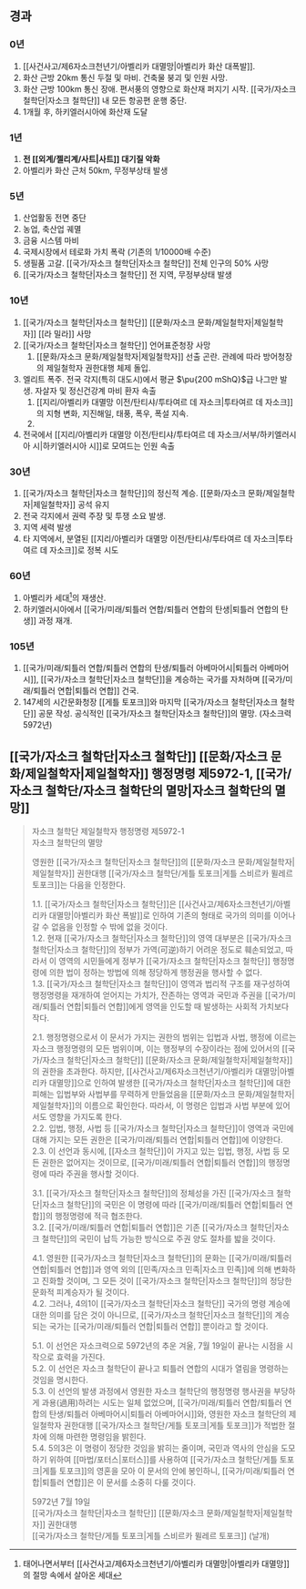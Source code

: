 ## 경과

### 0년
1. [[사건사고/제6자소크천년기/아벨리카 대멸망|아벨리카 화산 대폭발]].
2. 화산 근방 20km 통신 두절 및 마비. 건축물 붕괴 및 인원 사망.
3. 화산 근방 100km 통신 장애. 편서풍의 영향으로 화산재 퍼지기 시작. [[국가/자소크 철학단|자소크 철학단]] 내 모든 항공편 운행 중단.
4. 1개월 후, 하키엘러시아에 화산재 도달

### 1년
1. **전 [[외계/젤리계/사트|사트]] 대기질 악화**
2. 아벨리카 화산 근처 50km, 무정부상태 발생

### 5년

1. 산업활동 전면 중단
2. 농업, 축산업 궤멸
3. 금융 시스템 마비
4. 국제시장에서 테로화 가치 폭락 (기존의 1/10000배 수준)
5. 생필품 고갈. [[국가/자소크 철학단|자소크 철학단]] 전체 인구의 50% 사망
6. [[국가/자소크 철학단|자소크 철학단]] 전 지역, 무정부상태 발생

### 10년

1. [[국가/자소크 철학단|자소크 철학단]] [[문화/자소크 문화/제일철학자|제일철학자]] [[라 밀라]] 사망
2. [[국가/자소크 철학단|자소크 철학단]] 언어표준청장 사망
	1. [[문화/자소크 문화/제일철학자|제일철학자]] 선출 곤란. 관례에 따라 방어청장의 제일철학자 권한대행 체제 돌입.
3. 엘리트 폭주. 전국 각지(특히 대도시)에서 평균 $\pu{200 mShQ}$급 나그만 발생. 자살자 및 정신건강계 마비 환자 속출
	1. [[지리/아벨리카 대멸망 이전/탄티샤/투타여르 데 자소크|투타여르 데 자소크]]의 지형 변화, 지진해일, 태풍, 폭우, 폭설 지속.
	2. 
4. 전국에서 [[지리/아벨리카 대멸망 이전/탄티샤/투타여르 데 자소크/서부/하키엘러시아 시|하키엘러시아 시]]로 모여드는 인원 속출

### 30년

1. [[국가/자소크 철학단|자소크 철학단]]의 정신적 계승. [[문화/자소크 문화/제일철학자|제일철학자]] 공석 유지
2. 전국 각지에서 권력 주장 및 투쟁 소요 발생.
3. 지역 세력 발생
4. 타 지역에서, 분열된 [[지리/아벨리카 대멸망 이전/탄티샤/투타여르 데 자소크|투타여르 데 자소크]]로 정복 시도

### 60년

1. 아벨리카 세대[^1]의 재생산.
2. 하키엘러시아에서 [[국가/미래/퇴틀러 연합/퇴틀러 연합의 탄생|퇴틀러 연합의 탄생]] 과정 재개.

### 105년

1. [[국가/미래/퇴틀러 연합/퇴틀러 연합의 탄생/퇴틀러 아베마어시|퇴틀러 아베마어시]], [[국가/자소크 철학단|자소크 철학단]]을 계승하는 국가를 자처하며 [[국가/미래/퇴틀러 연합|퇴틀러 연합]] 건국.
2. 147세의 시간문화청장 [[게틀 토포크]]와 마지막 [[국가/자소크 철학단|자소크 철학단]] 공문 작성. 공식적인 [[국가/자소크 철학단|자소크 철학단]]의 멸망. (자소크력 5972년)

## [[국가/자소크 철학단|자소크 철학단]] [[문화/자소크 문화/제일철학자|제일철학자]] 행정명령 제5972-1, [[국가/자소크 철학단/자소크 철학단의 멸망|자소크 철학단의 멸망]]

> 자소크 철학단 제일철학자 행정명령 제5972-1  
> 자소크 철학단의 멸망
> 
> 영원한 [[국가/자소크 철학단|자소크 철학단]]의 [[문화/자소크 문화/제일철학자|제일철학자]] 권한대행 [[국가/자소크 철학단/게틀 토포크|게틀 스비르카 뮐레르 토포크]]는 다음을 인정한다.
> 
> 1.1. [[국가/자소크 철학단|자소크 철학단]]은 [[사건사고/제6자소크천년기/아벨리카 대멸망|아벨리카 화산 폭발]]로 인하여 기존의 형태로 국가의 의미를 이어나갈 수 없음을 인정할 수 밖에 없을 것이다.  
> 1.2. 현재 [[국가/자소크 철학단|자소크 철학단]]의 영역 대부분은 [[국가/자소크 철학단|자소크 철학단]]의 정부가 가역(可逆)하기 어려운 정도로 훼손되었고, 따라서 이 영역의 시민들에게 정부가 [[국가/자소크 철학단|자소크 철학단]] 행정명령에 의한 법이 정하는 방법에 의해 정당하게 행정권을 행사할 수 없다.  
> 1.3. [[국가/자소크 철학단|자소크 철학단]]이 영역과 법리적 구조를 재구성하여 행정명령을 재개하여 얻어지는 가치가, 잔존하는 영역과 국민과 주권을 [[국가/미래/퇴틀러 연합|퇴틀러 연합]]에게 영역을 인도할 때 발생하는 사회적 가치보다 작다.
> 
> 2.1. 행정명령으로서 이 문서가 가지는 권한의 범위는 입법과 사법, 행정에 이르는 자소크 행정명령의 모든 범위이며, 이는 행정부의 수장이라는 점에 있어서의 [[국가/자소크 철학단|자소크 철학단]] [[문화/자소크 문화/제일철학자|제일철학자]]의 권한을 초과한다. 하지만, [[사건사고/제6자소크천년기/아벨리카 대멸망|아벨리카 대멸망]]으로 인하여 발생한 [[국가/자소크 철학단|자소크 철학단]]에 대한 피해는 입법부와 사법부를 무력하게 만들었음을 [[문화/자소크 문화/제일철학자|제일철학자]]의 이름으로 확인한다. 따라서, 이 명령은 입법과 사법 부분에 있어서도 영향을 가지도록 한다.  
> 2.2. 입법, 행정, 사법 등 [[국가/자소크 철학단|자소크 철학단]]이 영역과 국민에 대해 가지는 모든 권한은 [[국가/미래/퇴틀러 연합|퇴틀러 연합]]에 이양한다.  
> 2.3. 이 선언과 동시에, [[자소크 철학단]]이 가지고 있는 입법, 행정, 사법 등 모든 권한은 없어지는 것이므로, [[국가/미래/퇴틀러 연합|퇴틀러 연합]]의 행정명령에 따라 주권을 행사할 것이다.
> 
> 3.1. [[국가/자소크 철학단|자소크 철학단]]의 정체성을 가진 [[국가/자소크 철학단|자소크 철학단]]의 국민은 이 명령에 따라 [[국가/미래/퇴틀러 연합|퇴틀러 연합]]의 행정명령에 적극 협조한다.  
> 3.2. [[국가/미래/퇴틀러 연합|퇴틀러 연합]]은 기존 [[국가/자소크 철학단|자소크 철학단]]의 국민이 납득 가능한 방식으로 주권 양도 절차를 밟을 것이다.
> 
> 4.1. 영원한 [[국가/자소크 철학단|자소크 철학단]]의 문화는 [[국가/미래/퇴틀러 연합|퇴틀러 연합]]과 영역 외의 [[민족/자소크 민족|자소크 민족]]에 의해 변화하고 진화할 것이며, 그 모든 것이 [[국가/자소크 철학단|자소크 철학단]]의 정당한 문화적 피계승자가 될 것이다.  
> 4.2. 그러나, 4의1이 [[국가/자소크 철학단|자소크 철학단]] 국가의 명령 계승에 대한 의미를 담은 것이 아니므로, [[국가/자소크 철학단|자소크 철학단]]의 계승되는 국가는 [[국가/미래/퇴틀러 연합|퇴틀러 연합]] 뿐이라고 할 것이다.
> 
> 5.1. 이 선언은 자소크력으로 5972년의 추운 겨울, 7월 19일이 끝나는 시점을 시작으로 효력을 가진다.  
> 5.2. 이 선언은 자소크 철학단이 끝나고 퇴틀러 연합의 시대가 열림을 명령하는 것임을 명시한다.  
> 5.3. 이 선언의 발생 과정에서 영원한 자소크 철학단의 행정명령 행사권을 부당하게 과용(過用)하려는 시도는 일체 없었으며, [[국가/미래/퇴틀러 연합/퇴틀러 연합의 탄생/퇴틀러 아베마어시|퇴틀러 아베마어시]]와, 영원한 자소크 철학단의 제일철학자 권한대행 [[국가/자소크 철학단/게틀 토포크|게틀 토포크]]가 적법한 절차에 의해 마련한 명령임을 밝힌다.  
> 5.4. 5의3은 이 명령이 정당한 것임을 밝히는 줄이며, 국민과 역사의 안심을 도모하기 위하여 [[마법/포터스|포터스]]를 사용하여 [[국가/자소크 철학단/게틀 토포크|게틀 토포크]]의 영혼을 모아 이 문서의 안에 봉인하니, [[국가/미래/퇴틀러 연합|퇴틀러 연합]]은 이 문서를 소중히 다룰 것이다.
> 
> 5972년 7월 19일  
> [[국가/자소크 철학단|자소크 철학단]] [[문화/자소크 문화/제일철학자|제일철학자]] 권한대행  
> [[국가/자소크 철학단/게틀 토포크|게틀 스비르카 뮐레르 토포크]] (날개)

[^1]: 태어나면서부터 [[사건사고/제6자소크천년기/아벨리카 대멸망|아벨리카 대멸망]]의 절망 속에서 살아온 세대

